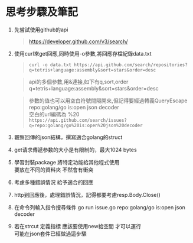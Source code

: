 # 思考步驟及筆記
1. 先嘗試使用github的api
   > https://developer.github.com/v3/search/
2. 使用curl來get回應,同時使用-o參數,將回應存檔紀錄data.txt
   >`curl -o data.txt https://api.github.com/search/repositories?q=tetris+language:assembly&sort=stars&order=desc`

    >api的多個參數,用&連接,如下有q,sort,order \
    q=tetris+language:assembly&sort=stars&order=desc

    >參數的值也可以用空白符號間隔開來,但記得要經過轉義QueryEscape \
    repo:golang/go is:open json decoder \
    空白的url編碼為 %20 \
    `https://api.github.com/search/issues?q=repo:golang/go%20is:open%20json%20decoder`

3. 觀察回傳的json結構，撰寫適合golang的struct
4. get请求傳遞参数的大小是有限制的，最大1024 bytes
5. 學習封裝package 將特定功能給其他程式使用 \
   要放在不同的資料夾 不然會有衝突
6. 考慮多種錯誤情況 給予適合的回應
7. http到回應後，處理錯誤情況，記得都要考慮resp.Body.Close()
8. 在命令列輸入指令搜尋條件 go run issue.go repo:golang/go is:open json decoder
9. 若在strcut 定義指標 應該要使用new給空間 才可以運行 \
   可能在json套件已經做過這步驟

   
